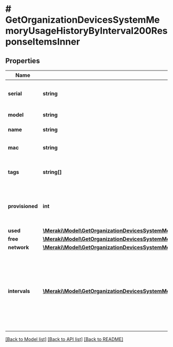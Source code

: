 # # GetOrganizationDevicesSystemMemoryUsageHistoryByInterval200ResponseItemsInner

## Properties

Name | Type | Description | Notes
------------ | ------------- | ------------- | -------------
**serial** | **string** | Unique serial number for the device | [optional]
**model** | **string** | Model of the device | [optional]
**name** | **string** | Name of the device | [optional]
**mac** | **string** | MAC address of the device | [optional]
**tags** | **string[]** | List of custom tags for the device | [optional]
**provisioned** | **int** | The total RAM size provisioned on the device, in kB | [optional]
**used** | [**\Meraki\Model\GetOrganizationDevicesSystemMemoryUsageHistoryByInterval200ResponseItemsInnerUsed**](GetOrganizationDevicesSystemMemoryUsageHistoryByInterval200ResponseItemsInnerUsed.md) |  | [optional]
**free** | [**\Meraki\Model\GetOrganizationDevicesSystemMemoryUsageHistoryByInterval200ResponseItemsInnerFree**](GetOrganizationDevicesSystemMemoryUsageHistoryByInterval200ResponseItemsInnerFree.md) |  | [optional]
**network** | [**\Meraki\Model\GetOrganizationDevicesSystemMemoryUsageHistoryByInterval200ResponseItemsInnerNetwork**](GetOrganizationDevicesSystemMemoryUsageHistoryByInterval200ResponseItemsInnerNetwork.md) |  | [optional]
**intervals** | [**\Meraki\Model\GetOrganizationDevicesSystemMemoryUsageHistoryByInterval200ResponseItemsInnerIntervalsInner[]**](GetOrganizationDevicesSystemMemoryUsageHistoryByInterval200ResponseItemsInnerIntervalsInner.md) | Time interval snapshots of system memory utilization on the device with the most recent snapshot first | [optional]

[[Back to Model list]](../../README.md#models) [[Back to API list]](../../README.md#endpoints) [[Back to README]](../../README.md)
